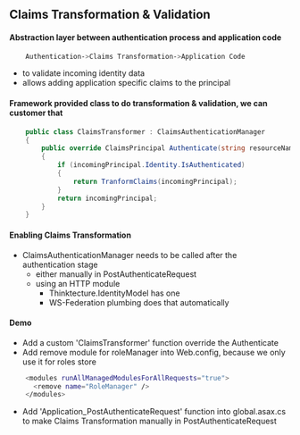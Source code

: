 ## Claims Transformation & Validation
#### Abstraction layer between authentication process and application code
```sh
    Authentication->Claims Transformation->Application Code
```
* to validate incoming identity data
* allows adding application specific claims to the principal
#### Framework provided class to do transformation & validation, we can customer that
```cs
    public class ClaimsTransformer : ClaimsAuthenticationManager
    {
        public override ClaimsPrincipal Authenticate(string resourceName, ClaimsPrincipal incomingPrincipal)
        {
            if (incomingPrincipal.Identity.IsAuthenticated)
            {
                return TranformClaims(incomingPrincipal);
            }
            return incomingPrincipal;
        }
    }

```
#### Enabling Claims Transformation
* ClaimsAuthenticationManager needs to be called after the authentication stage
    * either manually in PostAuthenticateRequest
    * using an HTTP module
        * Thinktecture.IdentityModel has one
        * WS-Federation plumbing does that automatically
#### Demo
* Add a custom 'ClaimsTransformer' function override the Authenticate
* Add remove module for roleManager into Web.config, because we only use it for roles store
```sh
    <modules runAllManagedModulesForAllRequests="true">
      <remove name="RoleManager" />
    </modules>
```
* Add 'Application_PostAuthenticateRequest' function into global.asax.cs to make Claims Transformation manually in PostAuthenticateRequest
